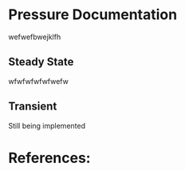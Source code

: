 # Pressure Documentation
wefwefbwejklfh
## Steady State
wfwfwfwfwfwefw



## Transient 
Still being implemented


# References:
